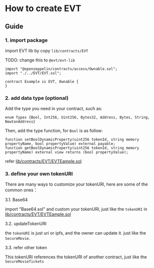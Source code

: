 # How to create EVT

## Guide

### 1. import package

import EVT lib by copy `lib/contracts/EVT`

TODO: change this to `@evt/evt-lib`

```solidity
import "@openzeppelin/contracts/access/Ownable.sol";
import "./../EVT/EVT.sol";

contract Example is EVT, Ownable {
}
```

### 2. add data type (optional)

Add the type you need in your contract, such as:

`enum Types {Bool, Int256, Uint256, Bytes32, Address, Bytes, String, NewtonAddress}`

Then, add the type function, for `Bool` is as follow:

```
function setBoolDynamicProperty(uint256 tokenId, string memory propertyName, bool propertyValue) external payable;
function getBoolDynamicProperty(uint256 tokenId, string memory propertyName) external view returns (bool propertyValue);
```

refer [lib/contracts/EVT/EVTEample.sol](lib/contracts/EVT/EVTEample.sol)

### 3. define your own tokenURI

There are many ways to customize your tokenURI, here are some of the common ones：

3.1. Base64

import "Base64.sol" and custom your tokenURI, just like the `tokenURI` in [lib/contracts/EVT/EVTEample.sol](lib/contracts/EVT/EVTEample.sol)

3.2. updateTokenURI

the `tokenURI` is just uri or ipfs, and the owner can update it. just like the `SecureMovie`.

3.3. refer other token

This tokenURI references the tokenURI of another contract, just like the `SecureMovieTickets`
